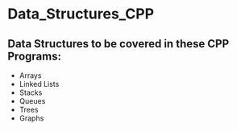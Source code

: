 # Data_Structures_CPP
## Data Structures to be covered in these CPP Programs:
* Arrays
* Linked Lists
* Stacks
* Queues
* Trees
* Graphs
